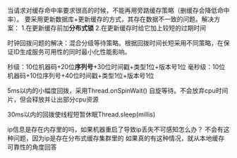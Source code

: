 当请求对缓存命中率要求很高的时候，不能再用旁路缓存策略（删缓存会降低命中率）。 要采用更新数据库+更新缓存的方式，其存在数据不一致的问题。解决方案： 1.在更新缓存前加**分布式锁** 2.在更新缓存时给它加上较短的过期时间

时钟回拨问题的解决：混合分级等待策略。根据回拨时间长短采用不同策略，在保证ID生成服务可用性的同时最小化性能影响。

秒级：10位机器码+20位**序列号**+30位时间戳+类型1位+版本号1位 毫秒级：10位机器码+10位序列号+40位时间戳+类型1位+版本号1位

5ms以内的小幅度回拨，采用Thread.onSpinWait()  自旋等待。不会放弃cpu时间片，但会释放并让出部分cpu资源

30ms以内的回拨使线程短暂休眠Thread.sleep(millis)

ip信息是存在内存里的吗，如果机器重启了导致ip丢失不可感知怎么办？
不会有这种问题，因为ip是存在分布式缓存集群里的
如果真的有这种情况，就从本地缓存可靠性的角度回答
